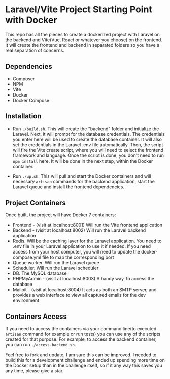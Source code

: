 # Laravel/Vite Project Starting Point with Docker
This repo has all the pieces to create a dockerized project with Laravel on the backend and Vite(Vue, React or whatever you choose) on the frontend. It will create the frontend and backend in separated folders so you have a real separation of concerns.

## Dependencies
- Composer
- NPM
- Vite
- Docker
- Docker Compose

## Installation
- Run `./build.sh`. This will create the "backend" folder and initialize the Laravel. Next, it will prompt for the database credentials. The credentials you enter here will be used to create the database container. It will also set the credentials in the Laravel .env file automatically. Then, the script will fire the Vite create script, where you will need to select the frontend framework and language. Once the script is done, you don't need to run `npm install` here. It will be done in the next step, within the Docker container.

- Run `./up.sh`. This will pull and start the Docker containers and will necessary `artisan` commands for the backend application, start the Laravel queue and install the frontend dependencies.

## Project Containers
Once built, the project will have Docker 7 containers:
- Frontend - (visit at localhost:8001)
Will run the Vite frontend application
- Backend - (visit at localhost:8002)
Will run the Laravel backend application
- Redis. Will be the caching layer for the Laravel application. You need to .env file in your Laravel application to use it if needed. If you need access from your host computer, you will need to update the docker-compose.yml file to map the corresponding port
- Queue worker. Will run the Laravel queue
- Scheduler. Will run the Laravel scheduler
- DB. The MySQL database
- PHPMyAdmin - (visit at localhost:8003)
A handy way To access the database
- Mailpit - (visit at localhost:8004)
It acts as both an SMTP server, and provides a web interface to view all captured emails for the dev environment

## Containers Access
If you need to access the containers via your command line(to executed `artisan` command for example or run tests) you can use any of the scripts created for that purpose. For example, to access the backend container, you can run `./access-backend.sh`.

Feel free to fork and update, I am sure this can be improved. I needed to build this for a development challenge and ended up spending more time on the Docker setup than in the challenge itself, so if it any way this saves you any time, please give a star.




